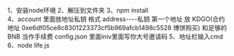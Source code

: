 1、安装node环境
2、解压到文件夹
3、npm install  
4、account 里面放地址私钥 格式 address----私钥  第一个地址 放 KDGO(合约地址 0xe6df05ce8c8301223373cf5b969afcb1498c5528   博饼购买)  和足够的BNB  当作手续费 config.json 里面iniv里面写你大号邀请码
5、地址栏输入cmd  
6、node life.js






